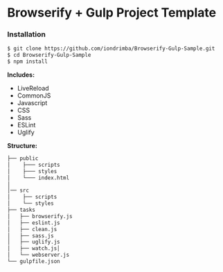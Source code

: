 # Browserify + Gulp Project Template

### Installation

```sh
$ git clone https://github.com/iondrimba/Browserify-Gulp-Sample.git
$ cd Browserify-Gulp-Sample
$ npm install
```

__Includes:__
  * LiveReload
  * CommonJS
  * Javascript
  * CSS
  * Sass
  * ESLint
  * Uglify

__Structure:__

````bash
├── public
│    ├─── scripts
│    ├─── styles
│    └─── index.html
│    
│── src
│    ├── scripts
│    └── styles
├── tasks
│   ├── browserify.js
│   ├── eslint.js
│   ├── clean.js
│   ├── sass.js
│   ├── uglify.js
│   ├── watch.js│   
│   └── webserver.js
└── gulpfile.json
````
